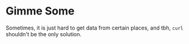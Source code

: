 # Gimme Some

Sometimes, it is just hard to get data from certain places, and tbh, `curl` shouldn't be the only solution.
